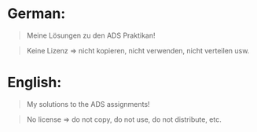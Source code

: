 # German:

> Meine Lösungen zu den ADS Praktikan!

> Keine Lizenz => nicht kopieren, nicht verwenden, nicht verteilen usw.



# English:

> My solutions to the ADS assignments!

> No license => do not copy, do not use, do not distribute, etc.
